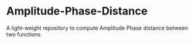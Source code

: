 # Amplitude-Phase-Distance
A light-weight repository to compute Amplitude Phase distance between two functions
